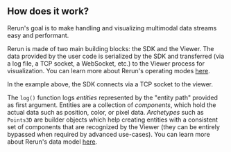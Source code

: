 ## How does it work?

Rerun's goal is to make handling and visualizing multimodal data streams easy and performant.

Rerun is made of two main building blocks: the SDK and the Viewer. The data provided by the user code is serialized by the SDK and transferred (via a log file, a TCP socket, a WebSocket, etc.) to the Viewer process for visualization. You can learn more about Rerun's operating modes [here](https://www.rerun.io/docs/reference/sdk-operating-modes).

In the example above, the SDK connects via a TCP socket to the viewer.

The `log()` function logs _entities_ represented by the "entity path" provided as first argument. Entities are a collection of _components_, which hold the actual data such as position, color, or pixel data. _Archetypes_ such as `Points3D` are builder objects which help creating entities with a consistent set of components that are recognized by the Viewer (they can be entirely bypassed when required by advanced use-cases). You can learn more about Rerun's data model [here](https://www.rerun.io/docs/concepts/entity-component).
